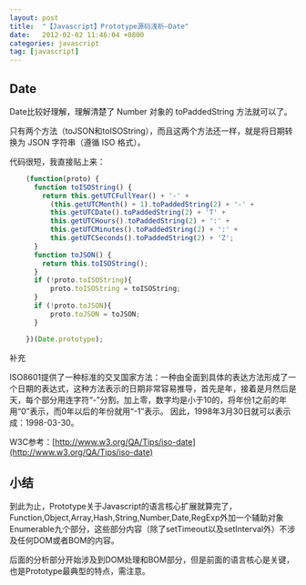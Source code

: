 ```yaml
---
layout: post
title:  "【Javascript】Prototype源码浅析—Date"
date:   2012-02-02 11:46:04 +0800
categories: javascript
tag: [javascript]
---
```


## Date

Date比较好理解，理解清楚了 Number 对象的 toPaddedString 方法就可以了。

只有两个方法（toJSON和toISOString），而且这两个方法还一样，就是将日期转换为 JSON 字符串（遵循 ISO 格式）。

代码很短，我直接贴上来：

```javascript
    (function(proto) {
      function toISOString() {
        return this.getUTCFullYear() + '-' +
          (this.getUTCMonth() + 1).toPaddedString(2) + '-' +
          this.getUTCDate().toPaddedString(2) + 'T' +
          this.getUTCHours().toPaddedString(2) + ':' +
          this.getUTCMinutes().toPaddedString(2) + ':' +
          this.getUTCSeconds().toPaddedString(2) + 'Z';
      }
      function toJSON() {
        return this.toISOString();
      }
      if (!proto.toISOString){
          proto.toISOString = toISOString;
      }
      if (!proto.toJSON){
          proto.toJSON = toJSON;
      }

    })(Date.prototype);
```

补充

ISO8601提供了一种标准的交叉国家方法：一种由全面到具体的表达方法形成了一个日期的表达式，这种方法表示的日期非常容易推导，首先是年，接着是月然后是天，每个部分用连字符“-”分割。加上零，数字均是小于10的，将年份1之前的年用“0”表示，而0年以后的年份就用“-1”表示。
因此，1998年3月30日就可以表示成：1998-03-30。

W3C参考：[http://www.w3.org/QA/Tips/iso-date](http://www.w3.org/QA/Tips/iso-date)

## 小结

到此为止，Prototype关于Javascript的语言核心扩展就算完了，Function,Object,Array,Hash,String,Number,Date,RegExp外加一个辅助对象Enumerable九个部分，这些部分内容（除了setTimeout以及setInterval外）不涉及任何DOM或者BOM的内容。

后面的分析部分开始涉及到DOM处理和BOM部分，但是前面的语言核心是关键，也是Prototype最典型的特点，需注意。
